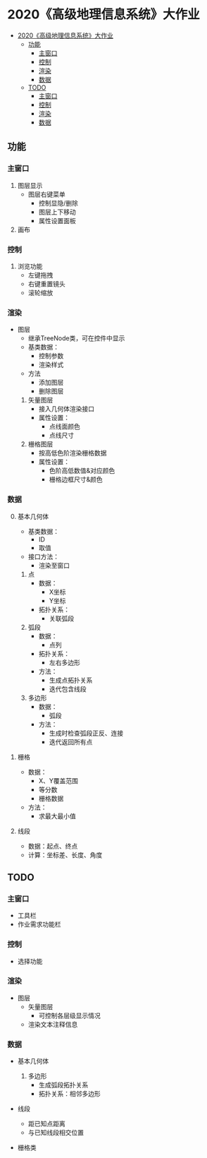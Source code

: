# 2020《高级地理信息系统》大作业
- [2020《高级地理信息系统》大作业](#2020高级地理信息系统大作业)
    - [功能](#功能)
        - [主窗口](#主窗口)
        - [控制](#控制)
        - [渲染](#渲染)
        - [数据](#数据)
    - [TODO](#todo)
        - [主窗口](#主窗口-1)
        - [控制](#控制-1)
        - [渲染](#渲染-1)
        - [数据](#数据-1)

## 功能

### 主窗口
1. 图层显示
    * 图层右键菜单
        * 控制显隐/删除
        * 图层上下移动
        * 属性设置面板
1. 画布

### 控制
1. 浏览功能
    * 左键拖拽
    * 右键重置镜头
    * 滚轮缩放

### 渲染
* 图层
    * 继承TreeNode类，可在控件中显示
    * 基类数据：
        * 控制参数
        * 渲染样式
    * 方法
        * 添加图层
        * 删除图层
    1. 矢量图层
        * 接入几何体渲染接口
		* 属性设置：
			* 点线面颜色
			* 点线尺寸
    1. 栅格图层
        * 按高低色阶渲染栅格数据
        * 属性设置：
            * 色阶高低数值&对应颜色
            * 栅格边框尺寸&颜色

### 数据
0. 基本几何体
    * 基类数据：
        * ID
        * 取值
    * 接口方法：
        * 渲染至窗口
    1. 点
        * 数据：
            * X坐标
            * Y坐标
        * 拓扑关系：
            * 关联弧段
    1. 弧段
        * 数据：
            * 点列
        * 拓扑关系：
            * 左右多边形
        * 方法：
            * 生成点拓扑关系
            * 迭代包含线段
    1. 多边形
        * 数据：
            * 弧段
        * 方法：
            * 生成时检查弧段正反、连接
            * 迭代返回所有点

1. 栅格
    * 数据：
        * X、Y覆盖范围
        * 等分数
        * 栅格数据
    * 方法：
        * 求最大最小值

1. 线段
    * 数据：起点、终点
    * 计算：坐标差、长度、角度

## TODO
### 主窗口
* 工具栏
* 作业需求功能栏

### 控制
* 选择功能

### 渲染
* 图层
    * 矢量图层
        * 可控制各层级显示情况
    * 渲染文本注释信息

### 数据
* 基本几何体
    1. 多边形
        * 生成弧段拓扑关系
        * 拓扑关系：相邻多边形

* 线段
    * 距已知点距离
    * 与已知线段相交位置

* 栅格类